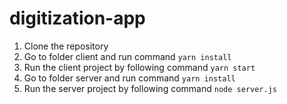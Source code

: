 # digitization-app
1. Clone the repository
2. Go to folder client and run command `yarn install`
3. Run the client project by following command `yarn start`
4. Go to folder server and run command `yarn install`
5. Run the server project by following command `node server.js`
